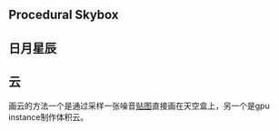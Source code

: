 ## Procedural Skybox

## 日月星辰

## 云

画云的方法一个是通过采样一张噪音[贴图](https://timcoster.files.wordpress.com/2019/09/cloudstileable1_maintex.png)直接画在天空盒上，另一个是gpu instance制作体积云。

```

```

